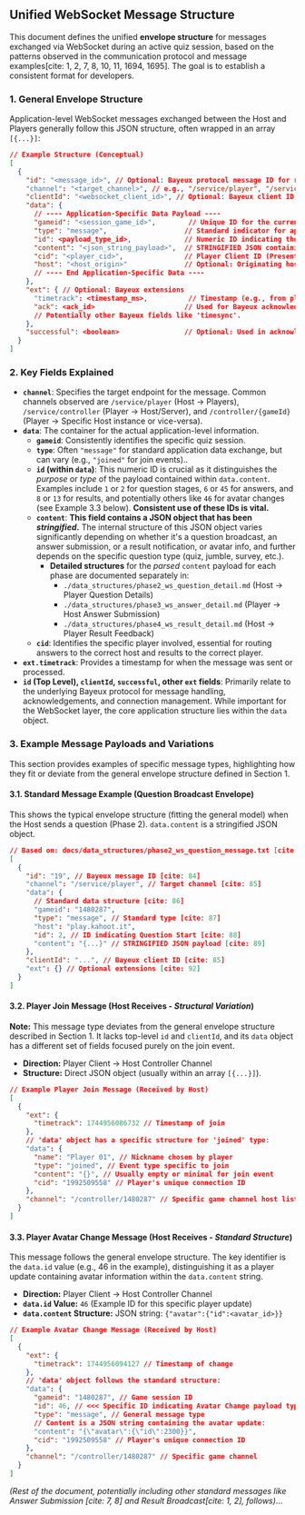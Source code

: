 ## Unified WebSocket Message Structure

This document defines the unified **envelope structure** for messages exchanged via WebSocket during an active quiz session, based on the patterns observed in the communication protocol and message examples[cite: 1, 2, 7, 8, 10, 11, 1694, 1695]. The goal is to establish a consistent format for developers.

### 1. General Envelope Structure

Application-level WebSocket messages exchanged between the Host and Players generally follow this JSON structure, often wrapped in an array `[{...}]`:

```json
// Example Structure (Conceptual)
[
  {
    "id": "<message_id>", // Optional: Bayeux protocol message ID for request/response linking.
    "channel": "<target_channel>", // e.g., "/service/player", "/service/controller", "/controller/{gameid}"
    "clientId": "<websocket_client_id>", // Optional: Bayeux client ID, often recipient's ID.
    "data": {
      // ---- Application-Specific Data Payload ----
      "gameid": "<session_game_id>",        // Unique ID for the current game session.
      "type": "message",                   // Standard indicator for application data messages.
      "id": <payload_type_id>,             // Numeric ID indicating the *type* of content within the 'content' field (e.g., 2=QuestionStart, 6/45=Answer, 8=Result, 13=FinalResult).
      "content": "<json_string_payload>",  // STRINGIFIED JSON containing the specific event data (question, answer, result). **Details vary - see below.**
      "cid": "<player_cid>",               // Player Client ID (Present when Player -> Host, or Host -> Specific Player).
      "host": "<host_origin>"              // Optional: Originating host identifier (e.g., "play.kahoot.it").
      // ---- End Application-Specific Data ----
    },
    "ext": { // Optional: Bayeux extensions
      "timetrack": <timestamp_ms>,          // Timestamp (e.g., from player submission or host broadcast).
      "ack": <ack_id>                      // Used for Bayeux acknowledgements.
      // Potentially other Bayeux fields like 'timesync'.
    },
    "successful": <boolean>                // Optional: Used in acknowledgement messages (e.g., Server -> Client).
  }
]
```

### 2. Key Fields Explained

- **`channel`**: Specifies the target endpoint for the message. Common channels observed are `/service/player` (Host -> Players), `/service/controller` (Player -> Host/Server), and `/controller/{gameId}` (Player -> Specific Host instance or vice-versa).
- **`data`**: The container for the actual application-level information.
  - **`gameid`**: Consistently identifies the specific quiz session.
  - **`type`**: Often `"message"` for standard application data exchange, but can vary (e.g., `"joined"` for join events)..
  - **`id` (within `data`)**: This numeric ID is crucial as it distinguishes the _purpose_ or _type_ of the payload contained within `data.content`. Examples include `1` or `2` for question stages, `6` or `45` for answers, and `8` or `13` for results, and potentially others like `46` for avatar changes (see Example 3.3 below). **Consistent use of these IDs is vital.**
  - **`content`**: **This field contains a JSON object that has been _stringified_.** The internal structure of this JSON object varies significantly depending on whether it's a question broadcast, an answer submission, or a result notification, or avatar info, and further depends on the specific question type (quiz, jumble, survey, etc.).
    - **Detailed structures** for the _parsed_ `content` payload for each phase are documented separately in:
      - `./data_structures/phase2_ws_question_detail.md` (Host -> Player Question Details)
      - `./data_structures/phase3_ws_answer_detail.md` (Player -> Host Answer Submission)
      - `./data_structures/phase4_ws_result_detail.md` (Host -> Player Result Feedback)
  - **`cid`**: Identifies the specific player involved, essential for routing answers to the correct host and results to the correct player.
- **`ext.timetrack`**: Provides a timestamp for when the message was sent or processed.
- **`id` (Top Level), `clientId`, `successful`, other `ext` fields**: Primarily relate to the underlying Bayeux protocol for message handling, acknowledgements, and connection management. While important for the WebSocket layer, the core application structure lies within the `data` object.

### 3. Example Message Payloads and Variations

This section provides examples of specific message types, highlighting how they fit or deviate from the general envelope structure defined in Section 1.

#### 3.1. Standard Message Example (Question Broadcast Envelope)

This shows the typical envelope structure (fitting the general model) when the Host sends a question (Phase 2). `data.content` is a stringified JSON object.

```json
// Based on: docs/data_structures/phase2_ws_question_message.txt [cite: 10, 11]
[
  {
    "id": "19", // Bayeux message ID [cite: 84]
    "channel": "/service/player", // Target channel [cite: 85]
    "data": {
      // Standard data structure [cite: 86]
      "gameid": "1480287",
      "type": "message", // Standard type [cite: 87]
      "host": "play.kahoot.it",
      "id": 2, // ID indicating Question Start [cite: 88]
      "content": "{...}" // STRINGIFIED JSON payload [cite: 89]
    },
    "clientId": "...", // Bayeux client ID [cite: 85]
    "ext": {} // Optional extensions [cite: 92]
  }
]
```

#### 3.2. Player Join Message (Host Receives - _Structural Variation_)

**Note:** This message type deviates from the general envelope structure described in Section 1. It lacks top-level `id` and `clientId`, and its `data` object has a different set of fields focused purely on the join event.

- **Direction:** Player Client -> Host Controller Channel
- **Structure:** Direct JSON object (usually within an array `[{...}]`).

```json
// Example Player Join Message (Received by Host)
[
  {
    "ext": {
      "timetrack": 1744956086732 // Timestamp of join
    },
    // 'data' object has a specific structure for 'joined' type:
    "data": {
      "name": "Player 01", // Nickname chosen by player
      "type": "joined", // Event type specific to join
      "content": "{}", // Usually empty or minimal for join event
      "cid": "1992509558" // Player's unique connection ID
    },
    "channel": "/controller/1480287" // Specific game channel host listens on
  }
]
```

#### 3.3. Player Avatar Change Message (Host Receives - _Standard Structure_)

This message follows the general envelope structure. The key identifier is the `data.id` value (e.g., 46 in the example), distinguishing it as a player update containing avatar information within the `data.content` string.

- **Direction:** Player Client -> Host Controller Channel
- **`data.id` Value:** `46` (Example ID for this specific player update)
- **`data.content` Structure:** JSON string: `{"avatar":{"id":<avatar_id>}}`

```json
// Example Avatar Change Message (Received by Host)
[
  {
    "ext": {
      "timetrack": 1744956094127 // Timestamp of change
    },
    // 'data' object follows the standard structure:
    "data": {
      "gameid": "1480287", // Game session ID
      "id": 46, // <<< Specific ID indicating Avatar Change payload type
      "type": "message", // General message type
      // Content is a JSON string containing the avatar update:
      "content": "{\"avatar\":{\"id\":2300}}",
      "cid": "1992509558" // Player's unique connection ID
    },
    "channel": "/controller/1480287" // Specific game channel
  }
]
```

_(Rest of the document, potentially including other standard messages like Answer Submission [cite: 7, 8] and Result Broadcast[cite: 1, 2], follows)_...
